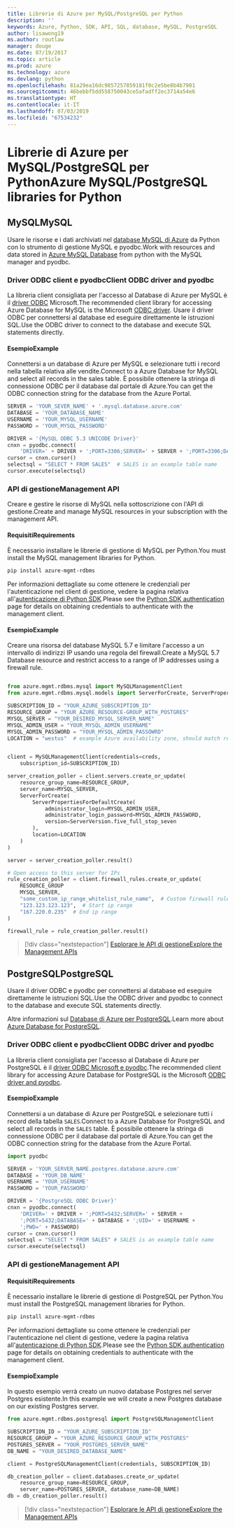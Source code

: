 ```yaml
---
title: Librerie di Azure per MySQL/PostgreSQL per Python
description: ''
keywords: Azure, Python, SDK, API, SQL, database, MySQL, PostgreSQL
author: lisawong19
ms.author: routlaw
manager: douge
ms.date: 07/19/2017
ms.topic: article
ms.prod: azure
ms.technology: azure
ms.devlang: python
ms.openlocfilehash: 81a29ea16dc9857257859181f0c2e5be8b4b7901
ms.sourcegitcommit: 46bebbf5dd558750043ce5afadff2ec3714a54e6
ms.translationtype: HT
ms.contentlocale: it-IT
ms.lasthandoff: 07/03/2019
ms.locfileid: "67534232"
---
```

# <a name="azure-mysqlpostgresql-libraries-for-python"></a><span data-ttu-id="3dcb0-103">Librerie di Azure per MySQL/PostgreSQL per Python</span><span class="sxs-lookup"><span data-stu-id="3dcb0-103">Azure MySQL/PostgreSQL libraries for Python</span></span>

## <a name="mysql"></a><span data-ttu-id="3dcb0-104">MySQL</span><span class="sxs-lookup"><span data-stu-id="3dcb0-104">MySQL</span></span>

<span data-ttu-id="3dcb0-105">Usare le risorse e i dati archiviati nel [database MySQL di Azure](/azure/mysql/overview) da Python con lo strumento di gestione MySQL e pyodbc.</span><span class="sxs-lookup"><span data-stu-id="3dcb0-105">Work with resources and data stored in [Azure MySQL Database](/azure/mysql/overview) from python with the MySQL manager and pyodbc.</span></span>

### <a name="client-odbc-driver-and-pyodbc"></a><span data-ttu-id="3dcb0-106">Driver ODBC client e pyodbc</span><span class="sxs-lookup"><span data-stu-id="3dcb0-106">Client ODBC driver and pyodbc</span></span>

<span data-ttu-id="3dcb0-107">La libreria client consigliata per l'accesso al Database di Azure per MySQL è il [driver ODBC](/azure/sql-database/sql-database-connect-query-python#prerequisites) Microsoft.</span><span class="sxs-lookup"><span data-stu-id="3dcb0-107">The recommended client library for accessing Azure Database for MySQL is the Microsoft [ODBC driver](/azure/sql-database/sql-database-connect-query-python#prerequisites).</span></span> <span data-ttu-id="3dcb0-108">Usare il driver ODBC per connettersi al database ed eseguire direttamente le istruzioni SQL.</span><span class="sxs-lookup"><span data-stu-id="3dcb0-108">Use the ODBC driver to connect to the database and execute SQL statements directly.</span></span>

#### <a name="example"></a><span data-ttu-id="3dcb0-109">Esempio</span><span class="sxs-lookup"><span data-stu-id="3dcb0-109">Example</span></span>

<span data-ttu-id="3dcb0-110">Connettersi a un database di Azure per MySQL e selezionare tutti i record nella tabella relativa alle vendite.</span><span class="sxs-lookup"><span data-stu-id="3dcb0-110">Connect to a Azure Database for MySQL and select all records in the sales table.</span></span> <span data-ttu-id="3dcb0-111">È possibile ottenere la stringa di connessione ODBC per il database dal portale di Azure.</span><span class="sxs-lookup"><span data-stu-id="3dcb0-111">You can get the ODBC connection string for the database from the Azure Portal.</span></span>

```python
SERVER = 'YOUR_SEVER_NAME' + '.mysql.database.azure.com'
DATABASE = 'YOUR_DATABASE_NAME'
USERNAME = 'YOUR_MYSQL_USERNAME'
PASSWORD = 'YOUR_MYSQL_PASSWORD'

DRIVER = '{MySQL ODBC 5.3 UNICODE Driver}'
cnxn = pyodbc.connect(
    'DRIVER=' + DRIVER + ';PORT=3306;SERVER=' + SERVER + ';PORT=3306;DATABASE=' + DATABASE + ';UID=' + USERNAME + ';PWD=' + PASSWORD)
cursor = cnxn.cursor()
selectsql = "SELECT * FROM SALES"  # SALES is an example table name
cursor.execute(selectsql)
```

### <a name="management-api"></a><span data-ttu-id="3dcb0-112">API di gestione</span><span class="sxs-lookup"><span data-stu-id="3dcb0-112">Management API</span></span>

<span data-ttu-id="3dcb0-113">Creare e gestire le risorse di MySQL nella sottoscrizione con l'API di gestione.</span><span class="sxs-lookup"><span data-stu-id="3dcb0-113">Create and manage MySQL resources in your subscription with the management API.</span></span>

#### <a name="requirements"></a><span data-ttu-id="3dcb0-114">Requisiti</span><span class="sxs-lookup"><span data-stu-id="3dcb0-114">Requirements</span></span>
<span data-ttu-id="3dcb0-115">È necessario installare le librerie di gestione di MySQL per Python.</span><span class="sxs-lookup"><span data-stu-id="3dcb0-115">You must install the MySQL management libraries for Python.</span></span>
```bash
pip install azure-mgmt-rdbms
```

<span data-ttu-id="3dcb0-116">Per informazioni dettagliate su come ottenere le credenziali per l'autenticazione nel client di gestione, vedere la pagina relativa all'[autenticazione di Python SDK](https://docs.microsoft.com/python/azure/python-sdk-azure-authenticate).</span><span class="sxs-lookup"><span data-stu-id="3dcb0-116">Please see the [Python SDK authentication](https://docs.microsoft.com/python/azure/python-sdk-azure-authenticate) page for details on obtaining credentials to authenticate with the management client.</span></span>

#### <a name="example"></a><span data-ttu-id="3dcb0-117">Esempio</span><span class="sxs-lookup"><span data-stu-id="3dcb0-117">Example</span></span>

<span data-ttu-id="3dcb0-118">Creare una risorsa del database MySQL 5.7 e limitare l'accesso a un intervallo di indirizzi IP usando una regola del firewall.</span><span class="sxs-lookup"><span data-stu-id="3dcb0-118">Create a MySQL 5.7 Database resource and restrict access to a range of IP addresses using a firewall rule.</span></span>

```python

from azure.mgmt.rdbms.mysql import MySQLManagementClient
from azure.mgmt.rdbms.mysql.models import ServerForCreate, ServerPropertiesForDefaultCreate, ServerVersion

SUBSCRIPTION_ID = "YOUR_AZURE_SUBSCRIPTION_ID"
RESOURCE_GROUP = "YOUR_AZURE_RESOURCE-GROUP_WITH_POSTGRES"
MYSQL_SERVER = "YOUR_DESIRED_MYSQL_SERVER_NAME"
MYSQL_ADMIN_USER = "YOUR_MYSQL_ADMIN_USERNAME"
MYSQL_ADMIN_PASSWORD = "YOUR_MYSQL_ADMIN_PASSOWRD"
LOCATION = "westus"  # example Azure availability zone, should match resource group


client = MySQLManagementClient(credentials=creds,
    subscription_id=SUBSCRIPTION_ID)

server_creation_poller = client.servers.create_or_update(
    resource_group_name=RESOURCE_GROUP,
    server_name=MYSQL_SERVER,
    ServerForCreate(
        ServerPropertiesForDefaultCreate(
            administrator_login=MYSQL_ADMIN_USER,
            administrator_login_password=MYSQL_ADMIN_PASSWORD,
            version=ServerVersion.five_full_stop_seven
        ),
        location=LOCATION
    )
)

server = server_creation_poller.result()

# Open access to this server for IPs
rule_creation_poller = client.firewall_rules.create_or_update(
    RESOURCE_GROUP
    MYSQL_SERVER,
    "some_custom_ip_range_whitelist_rule_name",  # Custom firewall rule name
    "123.123.123.123",  # Start ip range
    "167.220.0.235"  # End ip range
)

firewall_rule = rule_creation_poller.result()
```

> [!div class="nextstepaction"]
> [<span data-ttu-id="3dcb0-119">Esplorare le API di gestione</span><span class="sxs-lookup"><span data-stu-id="3dcb0-119">Explore the Management APIs</span></span>](/python/api/overview/azure/postgresql/mysql/management)

## <a name="postgresql"></a><span data-ttu-id="3dcb0-120">PostgreSQL</span><span class="sxs-lookup"><span data-stu-id="3dcb0-120">PostgreSQL</span></span>
<span data-ttu-id="3dcb0-121">Usare il driver ODBC e pyodbc per connettersi al database ed eseguire direttamente le istruzioni SQL.</span><span class="sxs-lookup"><span data-stu-id="3dcb0-121">Use the ODBC driver and pyodbc to connect to the database and execute SQL statements directly.</span></span>

<span data-ttu-id="3dcb0-122">Altre informazioni sul [Database di Azure per PostgreSQL](https://docs.microsoft.com/azure/postgresql/).</span><span class="sxs-lookup"><span data-stu-id="3dcb0-122">Learn more about [Azure Database for PostgreSQL](https://docs.microsoft.com/azure/postgresql/).</span></span>

### <a name="client-odbc-driver-and-pyodbc"></a><span data-ttu-id="3dcb0-123">Driver ODBC client e pyodbc</span><span class="sxs-lookup"><span data-stu-id="3dcb0-123">Client ODBC driver and pyodbc</span></span>
<span data-ttu-id="3dcb0-124">La libreria client consigliata per l'accesso al Database di Azure per PostgreSQL è il [driver ODBC Microsoft e pyodbc](https://docs.microsoft.com/azure/sql-database/sql-database-connect-query-python#prerequisites).</span><span class="sxs-lookup"><span data-stu-id="3dcb0-124">The recommended client library for accessing Azure Database for PostgreSQL is the Microsoft [ODBC driver and pyodbc](https://docs.microsoft.com/azure/sql-database/sql-database-connect-query-python#prerequisites).</span></span>

#### <a name="example"></a><span data-ttu-id="3dcb0-125">Esempio</span><span class="sxs-lookup"><span data-stu-id="3dcb0-125">Example</span></span> 

<span data-ttu-id="3dcb0-126">Connettersi a un database di Azure per PostgreSQL e selezionare tutti i record della tabella `SALES`.</span><span class="sxs-lookup"><span data-stu-id="3dcb0-126">Connect to a Azure Database for PostgreSQL and select all records in the `SALES` table.</span></span> <span data-ttu-id="3dcb0-127">È possibile ottenere la stringa di connessione ODBC per il database dal portale di Azure.</span><span class="sxs-lookup"><span data-stu-id="3dcb0-127">You can get the ODBC connection string for the database from the Azure Portal.</span></span>

```python
import pyodbc

SERVER = 'YOUR_SERVER_NAME.postgres.database.azure.com'
DATABASE = 'YOUR_DB_NAME'
USERNAME = 'YOUR_USERNAME'
PASSWORD = 'YOUR_PASSWORD'

DRIVER = '{PostgreSQL ODBC Driver}'
cnxn = pyodbc.connect(
    'DRIVER=' + DRIVER + ';PORT=5432;SERVER=' + SERVER +
    ';PORT=5432;DATABASE=' + DATABASE + ';UID=' + USERNAME +
    ';PWD=' + PASSWORD)
cursor = cnxn.cursor()
selectsql = "SELECT * FROM SALES" # SALES is an example table name
cursor.execute(selectsql)
```

### <a name="management-api"></a><span data-ttu-id="3dcb0-128">API di gestione</span><span class="sxs-lookup"><span data-stu-id="3dcb0-128">Management API</span></span>
#### <a name="requirements"></a><span data-ttu-id="3dcb0-129">Requisiti</span><span class="sxs-lookup"><span data-stu-id="3dcb0-129">Requirements</span></span>
<span data-ttu-id="3dcb0-130">È necessario installare le librerie di gestione di PostgreSQL per Python.</span><span class="sxs-lookup"><span data-stu-id="3dcb0-130">You must install the PostgreSQL management libraries for Python.</span></span>
```bash
pip install azure-mgmt-rdbms
```

<span data-ttu-id="3dcb0-131">Per informazioni dettagliate su come ottenere le credenziali per l'autenticazione nel client di gestione, vedere la pagina relativa all'[autenticazione di Python SDK](https://docs.microsoft.com/python/azure/python-sdk-azure-authenticate).</span><span class="sxs-lookup"><span data-stu-id="3dcb0-131">Please see the [Python SDK authentication](https://docs.microsoft.com/python/azure/python-sdk-azure-authenticate) page for details on obtaining credentials to authenticate with the management client.</span></span>

#### <a name="example"></a><span data-ttu-id="3dcb0-132">Esempio</span><span class="sxs-lookup"><span data-stu-id="3dcb0-132">Example</span></span>
<span data-ttu-id="3dcb0-133">In questo esempio verrà creato un nuovo database Postgres nel server Postgres esistente.</span><span class="sxs-lookup"><span data-stu-id="3dcb0-133">In this example we will create a new Postgres database on our existing Postgres server.</span></span>
```python
from azure.mgmt.rdbms.postgresql import PostgreSQLManagementClient

SUBSCRIPTION_ID = "YOUR_AZURE_SUBSCRIPTION_ID"
RESOURCE_GROUP = "YOUR_AZURE_RESOURCE_GROUP_WITH_POSTGRES"
POSTGRES_SERVER = "YOUR_POSTGRES_SERVER_NAME"
DB_NAME = "YOUR_DESIRED_DATABASE_NAME"

client = PostgreSQLManagementClient(credentials, SUBSCRIPTION_ID)

db_creation_poller = client.databases.create_or_update(
    resource_group_name=RESOURCE_GROUP,
    server_name=POSTGRES_SERVER, database_name=DB_NAME)
db = db_creation_poller.result()
```

> [!div class="nextstepaction"]
> [<span data-ttu-id="3dcb0-134">Esplorare le API di gestione</span><span class="sxs-lookup"><span data-stu-id="3dcb0-134">Explore the Management APIs</span></span>](/python/api/overview/azure/postgresql/mysql/management)
